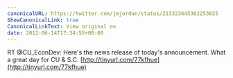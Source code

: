 ```yaml
---
canonicalURL: https://twitter.com/jmjordan/status/213323645362253825
ShowCanonicalLink: true
CanonicalLinkText: View original on
date: 2012-06-14T17:34:55+00:00
---
```

RT @CU_EconDev: Here's the news release of today's announcement. What a great day for CU &amp; S.C. [http://tinyurl.com/77kfhue](http://tinyurl.com/77kfhue)